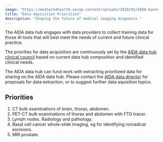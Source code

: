 ```yaml
---
image: "https://medtech4health.se/wp-content/uploads/2018/01/AIDA-banner-smal.jpg"
title: "Data Aquisition Priorities"
description: "Shaping the future of medical imaging diagnosis."
---
```


The AIDA data hub engages with data providers to collect training data for those
AI tools that will best meet the needs of current and future clinical practice.

The priorities for data acquisition are continuously set by the
[AIDA data hub clinical council](https://medtech4health.se/aida/organisation/)
based on current data hub composition and identified clinical needs.

The AIDA data hub can fund work with extracting prioritized data for sharing on
the AIDA data hub. Please contact the
[AIDA data director](mailto:aida-data-director@medtech4health.se)
for proposals for data extraction, or to suggest further data
aquisition topics.

## Priorities

1. CT bulk examinations of brain, thorax, abdomen.
2. PET-CT bulk examinations of thorax and abdomen with FTG tracer.
3. Lymph nodes. Radiology and pathology.
4. Basal cell cancer whole-slide imaging, eg for identifying ronradical excisions.
5. MRI prostate.
